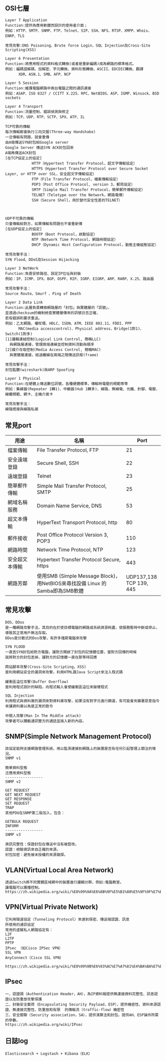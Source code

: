 ## OSI七層
```
Layer 7 Application
Function:提供為應用軟體而設計的使用者介面；
例如：HTTP、SMTP、SNMP、FTP、Telnet、SIP、SSH、NFS、RTSP、XMPP、Whois、ENRP、TLS
```
```
常見攻擊:DNS Poisoning、Brute force Login、SQL Injection及Cross-Site Scripting(XSS)
```
```
Layer 6 Presentation
Function:將應用程式的資料格式轉換(或者是重新編碼)成為網路的標準格式。
例如：編碼語解碼、加解密、字元轉換、資料形態轉換、ASCII、EDCDIC轉換、翻譯
      XDR、ASN.1、SMB、AFP、NCP
```
```
Layer 5 Session
Function:維護電腦網路中兩台電腦之間的通訊連接
例如：ASAP、ISO 8327 / CCITT X.225、RPC、NetBIOS、ASP、IGMP、Winsock、BSD sockets
```
```
Layer 4 Transport
Function:流量控制、錯誤偵測與修正
例如：TCP、UDP、RTP、SCTP、SPX、ATP、IL

TCP可靠的傳輸
每次傳輸都會執行三向交握(Three-way Handshake)
一旦傳輸有問題，就會重傳
由A端傳送SYN封包給Google server
Google Server 傳送SYN ACK封包回來
A端再傳送ACK封包
[在TCP協定上的協定]
            HTTP（Hypertext Transfer Protocol，超文字傳輸協定）
            HTTPS（Hypertext Transfer Protocol over Secure Socket Layer, or HTTP over SSL，安全超文字傳輸協定）
            FTP（File Transfer Protocol，檔案傳輸協定）
            POP3（Post Office Protocol, version 3，郵局協定）
            SMTP（Simple Mail Transfer Protocol，簡單郵件傳輸協定）
            TELNET（Teletype over the Network，網路電傳）
            SSH（Secure Shell，用於替代安全性差的TELNET）



UDP不可靠的傳輸
只會傳輸給對方，如果傳輸有問題也不會重新傳
[在UDP協定上的協定]
            BOOTP（Boot Protocol，啟動協定）
            NTP（Network Time Protocol，網路時間協定）
            DHCP（Dynamic Host Configuration Protocol，動態主機組態協定）
```
```
常見攻擊手法：
SYN Flood、DDoS及Session Hijacking
```
```
Layer 3 NetWork
Function:負責安排路徑、設定IP位址與封裝
例如：IP、ICMP、IPX、BGP、OSPF、RIP、IGRP、EIGRP、ARP、RARP、X.25、路由器
```
```
常見攻擊手法：
Source Route、Smurf 、Ping of Death 
```
```
Layer 2 Data Link
Function:此層負責轉換網路層的「封包」與實體層的「訊號」，
並透過checksum的機制檢查實體層傳來的訊號日否正確，
若有錯誤則要求重送。
例如：乙太網路、權杖環、HDLC、ISDN、ATM、IEEE 802.11、FDDI、PPP
      MAC(media accesscontrol)、Physical address、Bridge(1對1)、Switch(1對多)
[1]邏輯連結控制(Logical Link Control, 簡稱LLC)
  與網路層連接，管理兩端連線並控制資料流動與順序
[2]媒介存取控制(Media Access Control, 簡稱MAC)
  與實體層連接，經過纜線在兩端之間傳送訊框(frame)
```
```
常見攻擊手法：
封包監聽(wireshark)與ARP Spoofing
```
```
Layer 1 Physical
Function:在硬體上傳送數位訊號，各種硬體標準，傳輸時電壓的規範等等
例如：集線器(Repeater 1轉1)、中繼器(Hub 1轉多)、線路、無線電、光纖、針腳、電壓、線纜規範、網卡、主機介面卡
```
```
常見攻擊手法：
線路搭接與線路私接
```

## 常見port
|      用途     |                                      名稱                                      |             Port            |
| ------------- | ----------------------------------------------------------------------------- | --------------------------- |
|    檔案傳輸    |                         File Transfer Protocol, FTP                           |              21             | 
|  安全遠端登錄  |                             Secure Shell, SSH                                 |              22             | 
|    遠端登錄    |                                   Telnet                                      |              23             | 
|  簡單郵件傳輸  |                    Simple Mail Transfer Protocol, SMTP                        |              25             | 
|  網域名稱服務  |                          Domain Name Service, DNS                             |              53             | 
|   超文本傳輸   |                      HyperText Transport Protocol, http                       |              80             | 
|    郵件接收    |                     Post Office Protocol Version 3, POP3                      |              110            | 
|    網路時間    |                         Network Time Protocol, NTP                            |              123            | 
| 安全超文本傳輸 |                    Hypertext Transfer Protocol Secure, https                   |             443            | 
|    網路芳鄰    | 使用SMB (Simple Message Block)，<br>用NetBIOS來尋找設備 Linux 的Samba即為SMB軟體 | UDP137,138<br>TCP 139, 445 | 




## 常見攻擊
```
DOS、DDos
是一種網路攻擊手法，其目的在於使目標電腦的網路或系統資源耗盡，使服務暫時中斷或停止，導致其正常用戶無法存取。
DDos是分散式的Dos攻擊，有許多殭屍電腦來攻擊
```
```
SYN FLOOD
一直丟SYN封包給對方電腦，讓對方開啟了封包的記憶體位置，當對方回傳的時候
就將對方的封包丟掉，讓對方的記憶體一直在那等待回應
```
```
跨站腳本攻擊(Cross-Site Scripting，XSS)
是利用網站安全的漏洞來攻擊，利用HTML跟Java Script來注入程式碼
```
```
緩衝區溢位攻擊(Buffer Overflow)
是利用程式設計的缺陷，向程式輸入會使緩衝區溢位來破壞程式
```
```
SQL Injection
利用程式與資料庫的漏洞來對資料庫攻擊，如果沒有對字元進行篩選，有可能會夾雜著惡意指令來讓資料庫以為是正常的致令
```
```
中間人攻擊(Man In The Middle attack)
攻擊者可以攔截通訊雙方的通話並插入新的內容。
```
## SNMP(Simple Network Management Protocol)
```
該協定能夠支援網路管理系統，用以監測連接到網路上的裝置是否有任何引起管理上關注的情況。
SNMP v1

簡單資料型態
泛應用資料型態
-----------------
SNMP v2

GET REQUEST
GET NEXT REQUEST
GET RESPONSE
SET REQUEST
TRAP
其他PDU在SNMP第二版加入，包含：

GETBULK REQUEST
INFORM
-----------------
SNMP v3

資訊完整性：保證封包在傳送中沒有被竄改。
認證：檢驗資訊來自正確的來源。
封包加密：避免被未授權的來源窺探。
```

## VLAN(Virtual Local Area Network)
```
透過Switch將不同實體區域網中的裝置進行邏輯分群，例如:電腦教室。
讓電腦可以廣播控制。
https://zh.wikipedia.org/wiki/%E8%99%9A%E6%8B%9F%E5%B1%80%E5%9F%9F%E7%BD%91
```


## VPN(Virtual Private Network)
```
它利用隧道協定（Tunneling Protocol）來達到保密、傳送端認證、訊息
所使用的通訊協定
常用的虛擬私人網路協定有：
L2F
L2TP
PPTP
IPsec （如Cisco IPSec VPN）
SSL VPN
AnyConnect（Cisco SSL VPN）

https://zh.wikipedia.org/wiki/%E8%99%9B%E6%93%AC%E7%A7%81%E4%BA%BA%E7%B6%B2%E8%B7%AF
```

## IPsec
```
一、認證頭（Authentication Header，AH），為IP資料報提供無連接資料完整性、訊息認證以及防重放攻擊保護
二、封裝安全載荷（Encapsulating Security Payload，ESP），提供機密性、資料來源認證、無連接完整性、防重放和有限  的傳輸流（traffic-flow）機密性
三、安全關聯（Security association，SA），提供演算法和封包，提供AH、ESP操作所需的參數。
https://zh.wikipedia.org/wiki/IPsec
```
## 日誌log
```
Elasticsearch + Logstash + Kibana（ELK）
```
